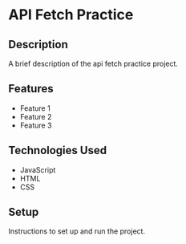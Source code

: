 # API Fetch Practice

## Description

A brief description of the api fetch practice project.

## Features

- Feature 1
- Feature 2
- Feature 3

## Technologies Used

- JavaScript
- HTML
- CSS

## Setup

Instructions to set up and run the project.
